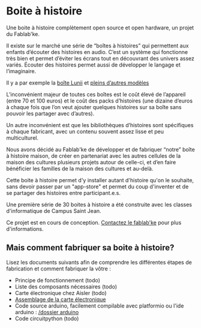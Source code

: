 # Boite à histoire

Une boite à histoire complètement open source et open hardware, un projet du Fablab'ke.

Il existe sur le marché une série de “boîtes à histoires” qui permettent aux enfants d’écouter des histoires en audio. C’est un système qui fonctionne très bien et permet d’éviter les écrans tout en découvrant des univers assez variés. Écouter des histoires permet aussi de développer le langage et l’imaginaire.

Il y a par exemple la [boîte Lunii](https://lunii.com/fr-be/) et [pleins d’autres modèles](https://www.madmoizelle.com/quelles-sont-les-meilleures-boites-a-histoires-pour-les-enfants-1392363)

L’inconvénient majeur de toutes ces boîtes est le coût élevé de l’appareil (entre 70 et 100 euros) et le coût des packs d’histoires (une dizaine d’euros à chaque fois que l’on veut ajouter quelques histoires sur sa boîte sans pouvoir les partager avec d’autres).

Un autre inconvénient est que les bibliothèques d’histoires sont spécifiques à chaque fabricant, avec un contenu souvent assez lisse et peu multiculturel.

Nous avons décidé au Fablab'ke de développer et de fabriquer “notre” boîte à histoire maison, de créer en partenariat avec les autres cellules de la maison des cultures plusieurs projets autour de celle-ci, et d’en faire bénéficier les familles de la maison des cultures et au-delà.

Cette boite à histoire permet d'y installer autant d'histoire qu'on le souhaite, sans devoir passer par un "app-store" et permet du coup d'inventer et de se partager des histoires entre participant.e.s.

Une première série de 30 boites à histoire a été construite avec les classes d'informatique de Campus Saint Jean.

Ce projet est en cours de conception. [Contactez le fablab'ke](https://fablabke.be) pour plus d'informations.

## Mais comment fabriquer sa boite à histoire?

Lisez les documents suivants afin de comprendre les différentes étapes de fabrication et comment fabriquer la vôtre : 

- Principe de fonctionnement (todo)
- Liste des composants nécessaires (todo)
- Carte électronique chez Aisler (todo)
- [Assemblage de la carte électronique](./guides/pcb.md)
- Code source arduino, facilement compilable avec platformio ou l'ide arduino : [/dossier arduino](./arduino)
- Code circuitpython (todo)
